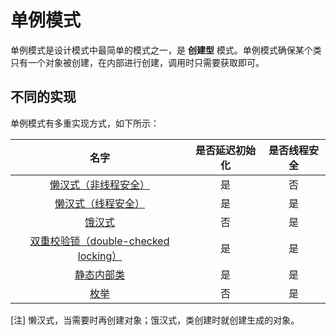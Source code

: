 # 单例模式
单例模式是设计模式中最简单的模式之一，是 **创建型** 模式。单例模式确保某个类只有一个对象被创建，在内部进行创建，调用时只需要获取即可。
## 不同的实现
单例模式有多重实现方式，如下所示：

| 名字 | 是否延迟初始化 | 是否线程安全 |
|:---: | :---: | :---: |
| [懒汉式（非线程安全）](https://github.com/RojerAlone/Java-in-Action/blob/master/src/cn/alone/DesignPattern/SingletonPattern/LazyMan.java) | 是 | 否 |
| [懒汉式（线程安全）](https://github.com/RojerAlone/Java-in-Action/blob/master/src/cn/alone/DesignPattern/SingletonPattern/ThreadSafeLazyMan.java) | 是 | 是 |
| [饿汉式](https://github.com/RojerAlone/Java-in-Action/blob/master/src/cn/alone/DesignPattern/SingletonPattern/HungryMan.java) | 否 | 是 |
| [双重校验锁（double-checked locking）](https://github.com/RojerAlone/Java-in-Action/blob/master/src/cn/alone/DesignPattern/SingletonPattern/DoubleCheckLocking.java) | 是 | 是 |
| [静态内部类](https://github.com/RojerAlone/Java-in-Action/blob/master/src/cn/alone/DesignPattern/SingletonPattern/StaticInnerClass.java) | 是 | 是 |
| [枚举](https://github.com/RojerAlone/Java-in-Action/blob/master/src/cn/alone/DesignPattern/SingletonPattern/EnumSingleton.java) | 否 | 是 |

[注] 懒汉式，当需要时再创建对象；饿汉式，类创建时就创建生成的对象。
